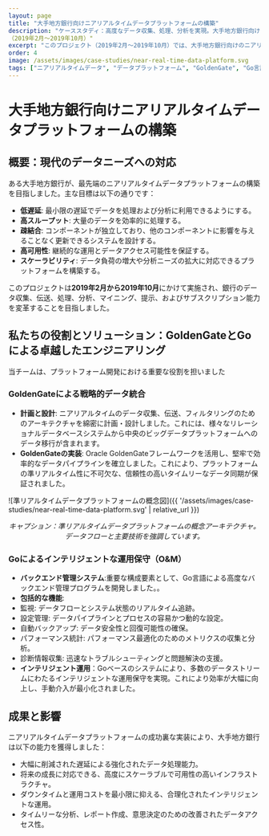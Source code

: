 ```yaml
---
layout: page
title: "大手地方銀行向けニアリアルタイムデータプラットフォームの構築"
description: "ケーススタディ：高度なデータ収集、処理、分析を実現。大手地方銀行向けに高度なデータ収集・処理・分析を実現にする高性能かつスケーラブルなリアルタイムデータプラットフォームを開発（2019年2月～2019年10月）"
（2019年2月～2019年10月）"
excerpt: "このプロジェクト（2019年2月～2019年10月）では、大手地方銀行向けのニアリアルタイムデータプラットフォームを構築しました。GoldenGateを利用したデータ同期と、Go言語ベースのインテリジェントなO&M（運用保守）用バックエンドを開発し、低遅延、高スループット、堅牢なスケーラビリティを実現しました。"
order: 4
image: /assets/images/case-studies/near-real-time-data-platform.svg
tags: ["ニアリアルタイムデータ", "データプラットフォーム", "GoldenGate", "Go言語", "ビッグデータ", "金融サービス", "データ統合", "インテリジェントO&M"]
---
```


# 大手地方銀行向けニアリアルタイムデータプラットフォームの構築

## 概要：現代のデータニーズへの対応

ある大手地方銀行が、最先端のニアリアルタイムデータプラットフォームの構築を目指しました。主な目標は以下の通りです：

*   **低遅延**: 最小限の遅延でデータを処理および分析に利用できるようにする。
*   **高スループット**: 大量のデータを効率的に処理する。
*   **疎結合**: コンポーネントが独立しており、他のコンポーネントに影響を与えることなく更新できるシステムを設計する。
*   **高可用性**: 継続的な運用とデータアクセス可能性を保証する。
*   **スケーラビリティ**: データ負荷の増大や分析ニーズの拡大に対応できるプラットフォームを構築する。

このプロジェクトは**2019年2月から2019年10月**にかけて実施され、銀行のデータ収集、伝送、処理、分析、マイニング、提示、およびサブスクリプション能力を変革することを目指しました。

## 私たちの役割とソリューション：GoldenGateとGoによる卓越したエンジニアリング

当チームは、プラットフォーム開発における重要な役割を担いました

### GoldenGateによる戦略的データ統合
*   **計画と設計**: ニアリアルタイムのデータ収集、伝送、フィルタリングのためのアーキテクチャを綿密に計画・設計しました。これには、様々なリレーショナルデータベースシステムから中央のビッグデータプラットフォームへのデータ移行が含まれます。
*   **GoldenGateの実装**: Oracle GoldenGateフレームワークを活用し、堅牢で効率的なデータパイプラインを確立しました。これにより、プラットフォームの準リアルタイム性に不可欠な、信頼性の高いタイムリーなデータ同期が保証されました。

![準リアルタイムデータプラットフォームの概念図]({{ '/assets/images/case-studies/near-real-time-data-platform.svg' | relative_url }})
*<center>キャプション：準リアルタイムデータプラットフォームの概念アーキテクチャ。データフローと主要技術を強調しています。</center>*

### Goによるインテリジェントな運用保守（O&M）
*   **バックエンド管理システム**:重要な構成要素として、Go言語による高度なバックエンド管理プログラムを開発しました。。
*   **包括的な機能**: 
*   監視: データフローとシステム状態のリアルタイム追跡。
*   設定管理: データパイプラインとプロセスの容易かつ動的な設定。
*   自動バックアップ: データ安全性と回復可能性の確保。
*   パフォーマンス統計: パフォーマンス最適化のためのメトリクスの収集と分析。
*   診断情報収集: 迅速なトラブルシューティングと問題解決の支援。
*   **インテリジェント運用**：Goベースのシステムにより、多数のデータストリームにわたるインテリジェントな運用保守を実現。これにより効率が大幅に向上し、手動介入が最小化されました。

## 成果と影響

ニアリアルタイムデータプラットフォームの成功裏な実装により、大手地方銀行は以下の能力を獲得しました：
*   大幅に削減された遅延による強化されたデータ処理能力。
*   将来の成長に対応できる、高度にスケーラブルで可用性の高いインフラストラクチャ。
*   ダウンタイムと運用コストを最小限に抑える、合理化されたインテリジェントな運用。
*   タイムリーな分析、レポート作成、意思決定のための改善されたデータアクセス性。
